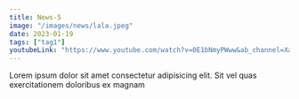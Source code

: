 ```yaml
---
title: News-5
image: "/images/news/lala.jpeg"
date: 2023-01-19
tags: ["tag1"]
youtubeLink: "https://www.youtube.com/watch?v=0E1bNmyPWww&ab_channel=XavierRudd"
---
```

Lorem ipsum dolor sit amet consectetur adipisicing elit. Sit vel quas exercitationem doloribus ex magnam  
